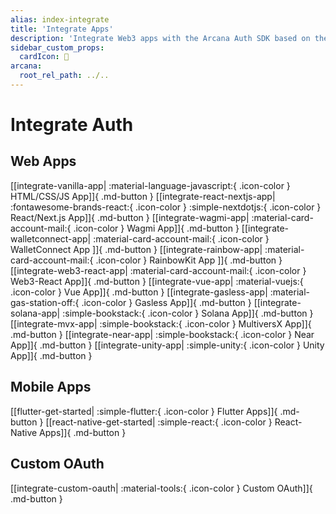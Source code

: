 ```yaml
---
alias: index-integrate
title: 'Integrate Apps'
description: 'Integrate Web3 apps with the Arcana Auth SDK based on the app type.'
sidebar_custom_props:
  cardIcon: 🏁
arcana:
  root_rel_path: ../..
---
```


# Integrate Auth

## Web Apps

[[integrate-vanilla-app| :material-language-javascript:{ .icon-color } HTML/CSS/JS App]]{ .md-button }
[[integrate-react-nextjs-app| :fontawesome-brands-react:{ .icon-color } :simple-nextdotjs:{ .icon-color } React/Next.js App]]{ .md-button } 
[[integrate-wagmi-app| :material-card-account-mail:{ .icon-color } Wagmi App]]{ .md-button } 
[[integrate-walletconnect-app| :material-card-account-mail:{ .icon-color } WalletConnect App ]]{ .md-button }
[[integrate-rainbow-app| :material-card-account-mail:{ .icon-color } RainbowKit App ]]{ .md-button }
[[integrate-web3-react-app| :material-card-account-mail:{ .icon-color } Web3-React App]]{ .md-button }
[[integrate-vue-app| :material-vuejs:{ .icon-color } Vue App]]{ .md-button }
[[integrate-gasless-app| :material-gas-station-off:{ .icon-color } Gasless App]]{ .md-button }
[[integrate-solana-app| :simple-bookstack:{ .icon-color } Solana App]]{ .md-button }
[[integrate-mvx-app| :simple-bookstack:{ .icon-color } MultiversX App]]{ .md-button }
[[integrate-near-app| :simple-bookstack:{ .icon-color } Near App]]{ .md-button }
[[integrate-unity-app| :simple-unity:{ .icon-color } Unity App]]{ .md-button }

## Mobile Apps

[[flutter-get-started| :simple-flutter:{ .icon-color } Flutter Apps]]{ .md-button }
[[react-native-get-started| :simple-react:{ .icon-color } React-Native Apps]]{ .md-button }

## Custom OAuth

[[integrate-custom-oauth| :material-tools:{ .icon-color } Custom OAuth]]{ .md-button }
